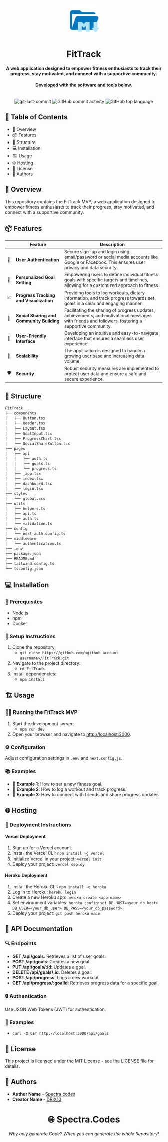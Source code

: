 <div class="hero-icon" align="center">
  <img src="https://raw.githubusercontent.com/PKief/vscode-material-icon-theme/ec559a9f6bfd399b82bb44393651661b08aaf7ba/icons/folder-markdown-open.svg" width="100" />
</div>

<h1 align="center">
FitTrack
</h1>
<h4 align="center">A web application designed to empower fitness enthusiasts to track their progress, stay motivated, and connect with a supportive community.</h4>
<h4 align="center">Developed with the software and tools below.</h4>
<div class="badges" align="center">
  <img src="https://img.shields.io/badge/Framework-Next.js-blue" alt="">
  <img src="https://img.shields.io/badge/Frontend-React-red" alt="">
  <img src="https://img.shields.io/badge/Backend-Node.js-blue" alt="">
  <img src="https://img.shields.io/badge/Database-PostgreSQL-black" alt="">
</div>
<div class="badges" align="center">
  <img src="https://img.shields.io/github/last-commit/<github account username>/FitTrack?style=flat-square&color=5D6D7E" alt="git-last-commit" />
  <img src="https://img.shields.io/github/commit-activity/m/<github account username>/FitTrack?style=flat-square&color=5D6D7E" alt="GitHub commit activity" />
  <img src="https://img.shields.io/github/languages/top/<github account username>/FitTrack?style=flat-square&color=5D6D7E" alt="GitHub top language" />
</div>


## 📑 Table of Contents
- 📍 Overview
- 📦 Features
- 📂 Structure
- 💻 Installation
- 🏗️ Usage
- 🌐 Hosting
- 📄 License
- 👏 Authors

## 📍 Overview
This repository contains the FitTrack MVP, a web application designed to empower fitness enthusiasts to track their progress, stay motivated, and connect with a supportive community. 

## 📦 Features
|    | Feature            | Description                                                                                                        |
|----|--------------------|--------------------------------------------------------------------------------------------------------------------|
| 🔐 | **User Authentication**   |  Secure sign-up and login using email/password or social media accounts like Google or Facebook. This ensures user privacy and data security. |
| 🎯 | **Personalized Goal Setting**     | Empowering users to define individual fitness goals with specific targets and timelines, allowing for a customized approach to fitness. |
| 📈 | **Progress Tracking and Visualization**     | Providing tools to log workouts, dietary information, and track progress towards set goals in a clear and engaging manner. |
| 🤝 | **Social Sharing and Community Building**     | Facilitating the sharing of progress updates, achievements, and motivational messages with friends and followers, fostering a supportive community. | 
| 🎨 | **User-Friendly Interface**     |  Developing an intuitive and easy-to-navigate interface that ensures a seamless user experience. |
| 🚀 | **Scalability**      |  The application is designed to handle a growing user base and increasing data volume.  |
| 🛡️ | **Security**       |  Robust security measures are implemented to protect user data and ensure a safe and secure experience. |

## 📂 Structure
```text
FitTrack
├── components
│   ├── Button.tsx
│   ├── Header.tsx
│   ├── Layout.tsx
│   ├── GoalInput.tsx
│   ├── ProgressChart.tsx
│   └── SocialShareButton.tsx
├── pages
│   ├── api
│   │   ├── auth.ts
│   │   ├── goals.ts
│   │   └── progress.ts
│   ├── _app.tsx
│   ├── index.tsx
│   ├── dashboard.tsx
│   └── login.tsx
├── styles
│   └── global.css
├── utils
│   ├── helpers.ts
│   ├── api.ts
│   ├── auth.ts
│   └── validation.ts
├── config
│   └── next-auth.config.ts
├── middleware
│   └── authentication.ts
├── .env
├── package.json
├── README.md
├── tailwind.config.ts
└── tsconfig.json
```

## 💻 Installation
### 🔧 Prerequisites
- Node.js
- npm
- Docker

### 🚀 Setup Instructions
1. Clone the repository:
   - `git clone https://github.com/<github account username>/FitTrack.git`
2. Navigate to the project directory:
   - `cd FitTrack`
3. Install dependencies:
   - `npm install`

## 🏗️ Usage
### 🏃‍♂️ Running the FitTrack MVP
1. Start the development server:
   - `npm run dev`
2. Open your browser and navigate to [http://localhost:3000](http://localhost:3000).

### ⚙️ Configuration
Adjust configuration settings in `.env` and `next.config.js`.

### 📚 Examples
- 📝 **Example 1**: How to set a new fitness goal. 
- 📝 **Example 2**: How to log a workout and track progress.
- 📝 **Example 3**: How to connect with friends and share progress updates.

## 🌐 Hosting
### 🚀 Deployment Instructions
#### Vercel Deployment
1.  Sign up for a Vercel account.
2.  Install the Vercel CLI: `npm install -g vercel`
3.  Initialize Vercel in your project: `vercel init`
4.  Deploy your project: `vercel deploy`

#### Heroku Deployment
1.  Install the Heroku CLI: `npm install -g heroku`
2.  Log in to Heroku: `heroku login`
3.  Create a new Heroku app: `heroku create <app-name>`
4.  Set environment variables: `heroku config:set DB_HOST=<your_db_host> DB_USER=<your_db_user> DB_PASS=<your_db_password>`
5.  Deploy your project: `git push heroku main`

## 📜 API Documentation
### 🔍 Endpoints
- **GET /api/goals**: Retrieves a list of user goals.
- **POST /api/goals**: Creates a new goal.
- **PUT /api/goals/:id**: Updates a goal.
- **DELETE /api/goals/:id**: Deletes a goal.
- **POST /api/progress**: Logs a new workout.
- **GET /api/progress/:goalId**: Retrieves progress data for a specific goal.

### 🔒 Authentication
Use JSON Web Tokens (JWT) for authentication.

### 📝 Examples
- `curl -X GET http://localhost:3000/api/goals`

## 📜 License
This project is licensed under the MIT License - see the [LICENSE](LICENSE) file for details.

## 👥 Authors
- **Author Name** - [Spectra.codes](https://spectra.codes)
- **Creator Name** - [DRIX10](https://github.com/Drix10)

<p align="center">
  <h1 align="center">🌐 Spectra.Codes</h1>
</p>
<p align="center">
  <em>Why only generate Code? When you can generate the whole Repository!</em>
</p>
<div class="badges" align="center">
  <img src="https://img.shields.io/badge/Developer-Drix10-red" alt="">
  <img src="https://img.shields.io/badge/Website-Spectra.codes-blue" alt="">
  <img src="https://img.shields.io/badge/Backed_by-Google,_Microsoft_&_Amazon_for_Startups-red" alt="">
  <img src="https://img.shields.io/badge/Finalist-Backdrop_Build_v4-black" alt="">
</div>
